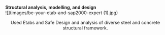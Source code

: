 **Structural analysis, modelling, and design**<br>
![](images/be-your-etab-and-sap2000-expert (1).jpg)
<p style="text-align: center;">
Used Etabs and Safe Design and analysis of diverse steel and concrete structural framework.
</p>



